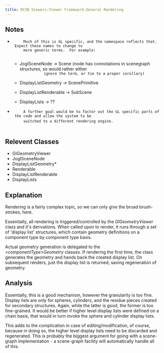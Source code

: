```yaml
---
title: RCSB Viewers:Viewer Framework:General Rendering
---
```


Notes
-----

-   `     Much of this is GL specific, and the namespace reflects that.  Expect these names to change to`  
    `     more generic terms.  For example:`  
    `     `
    -   JoglSceneNode -\> Scene (node has connotations in scenegraph
        structures, so would rather either
        `           ignore the term, or tie to a proper corollary)`

    -   DisplayListGeometry -\> ScenePrimitive
    -   DisplayListRenderable -\> SubScene
    -   DisplayLists -\> ??
-   `     A further goal would be to factor out the GL specific parts of the code and allow the system to be`  
    `     switched to a different rendering engine.`  
    `   `

Relevent Classes
----------------

-   GlGeometryViewer
-   JoglSceneNode
-   DisplayListGeometry\*
-   Renderable
-   DisplayListRenderable
-   DisplayLists

Explanation
-----------

Rendering is a fairly complex topic, so we can only give the broad
brush-strokes, here.

Essentially, all rendering is triggered/controlled by the
*GlGeometryViewer* class and it's derivations. When called upon to
render, it runs through a set of 'display list' structures, which
contain geometry definitions on a component type by component type
basis.

Actual geometry generation is delegated to the
*\<componentType\>Geometry* classes. If rendering the first time, the
class generates the geometry and hands back the created display list. On
subsequent renders, just the display list is returned, saving
regeneration of geometry.

Analysis
--------

Essentially, this is a good mechanism, however the granularity is too
fine. Display lists are only for spheres, cylinders, and the residue
pieces created for secondary structures. Again, while the latter is
good, the former is too fine-grained. It would be better if higher level
display lists were defined on a chain basis, that would in turn invoke
the sphere and cylinder display lists.

This adds to the complication in case of editing/modification, of
course, because in doing so, the higher level display lists need to be
discarded and regenerated. This is probably the biggest argument for
going with a scene-graph implementation - a scene-graph facility will
automatically handle all of this.
